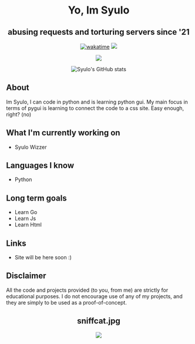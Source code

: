 <h1 align="center">Yo, Im Syulo</h1>
<h2 align="center">abusing requests and torturing servers since '21</h2>

<div align="center">

  [![wakatime](https://wakatime.com/badge/user/0ccf7ed5-30a2-486d-8ea4-6b0ca58cd9c9.svg)](https://wakatime.com/@0ccf7ed5-30a2-486d-8ea4-6b0ca58cd9c9)
  ![](https://komarev.com/ghpvc/?username=verlox&color=blueviolet)

  <img src="https://discord.c99.nl/widget/theme-4/921558491255148615.png"></img>

  ![Syulo's GitHub stats](https://github-readme-stats.vercel.app/api?username=verlox&show_icons=true&theme=radical)
</div>

## About
Im Syulo, I can code in python and is learning python gui. My main focus in terms of pygui is learning to connect the code to a css site. Easy enough, right? (no)

## What I'm currently working on
* Syulo Wizzer

## Languages I know
* Python

## Long term goals
* Learn Go
* Learn Js
* Learn Html

## Links
* Site will be here soon :)

## Disclaimer
All the code and projects provided (to you, from me) are strictly for educational purposes. I do not encourage use of any of my projects, and they are simply to be used as a proof-of-concept.

<h2 align="center">sniffcat.jpg</h2>
<div align="center">
  <img src="https://raw.githubusercontent.com/verlox/Discord-QR-Token-Logger/master/Discord-QR-Token-Stealer/sniffcat.jpg"></img>
</div>
